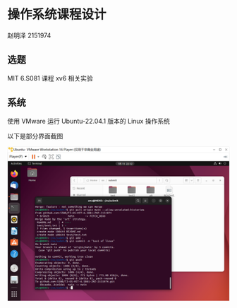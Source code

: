 # 操作系统课程设计
赵明泽 2151974
## 选题
MIT 6.S081 课程 xv6 相关实验

## 系统

使用 VMware 运行 Ubuntu-22.04.1 版本的 Linux 操作系统

以下是部分界面截图

![](.\graph\Linux1.png)
